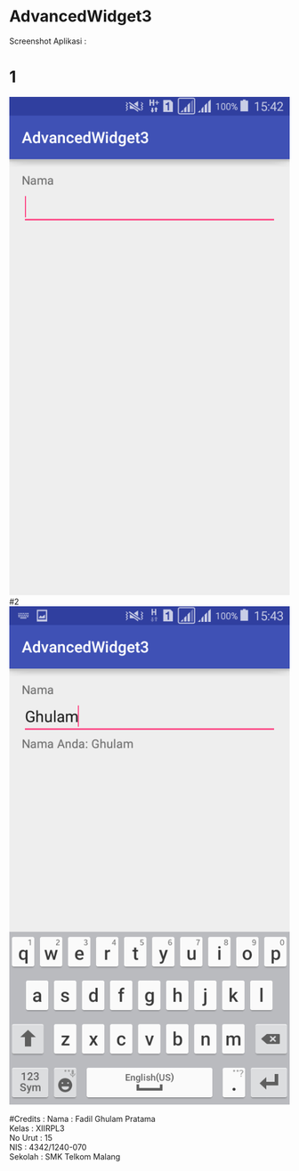 # AdvancedWidget3

Screenshot Aplikasi :

# 1
![1](https://github.com/fadilnoob/AdvancedWidget3/blob/master/AdvWidget3%231.png)
#2
![2](https://github.com/fadilnoob/AdvancedWidget3/blob/master/AdvWidget3%232.png)

#Credits : 
  Nama : Fadil Ghulam Pratama <br />
  Kelas : XIIRPL3 <br />
  No Urut : 15 <br />
  NIS : 4342/1240-070 <br />
  Sekolah : SMK Telkom Malang <br />
